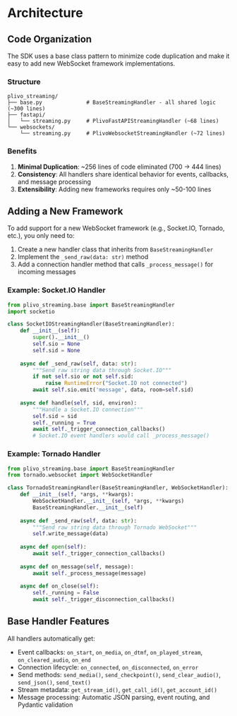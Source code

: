 # Architecture

## Code Organization

The SDK uses a base class pattern to minimize code duplication and make it easy to add new WebSocket framework implementations.

### Structure

```
plivo_streaming/
├── base.py              # BaseStreamingHandler - all shared logic (~300 lines)
├── fastapi/
│   └── streaming.py     # PlivoFastAPIStreamingHandler (~68 lines)
└── websockets/
    └── streaming.py     # PlivoWebsocketStreamingHandler (~72 lines)
```

### Benefits

1. **Minimal Duplication**: ~256 lines of code eliminated (700 → 444 lines)
2. **Consistency**: All handlers share identical behavior for events, callbacks, and message processing
3. **Extensibility**: Adding new frameworks requires only ~50-100 lines

## Adding a New Framework

To add support for a new WebSocket framework (e.g., Socket.IO, Tornado, etc.), you only need to:

1. Create a new handler class that inherits from `BaseStreamingHandler`
2. Implement the `_send_raw(data: str)` method
3. Add a connection handler method that calls `_process_message()` for incoming messages

### Example: Socket.IO Handler

```python
from plivo_streaming.base import BaseStreamingHandler
import socketio

class SocketIOStreamingHandler(BaseStreamingHandler):
    def __init__(self):
        super().__init__()
        self.sio = None
        self.sid = None
    
    async def _send_raw(self, data: str):
        """Send raw string data through Socket.IO"""
        if not self.sio or not self.sid:
            raise RuntimeError("Socket.IO not connected")
        await self.sio.emit('message', data, room=self.sid)
    
    async def handle(self, sid, environ):
        """Handle a Socket.IO connection"""
        self.sid = sid
        self._running = True
        await self._trigger_connection_callbacks()
        # Socket.IO event handlers would call _process_message()
```

### Example: Tornado Handler

```python
from plivo_streaming.base import BaseStreamingHandler
from tornado.websocket import WebSocketHandler

class TornadoStreamingHandler(BaseStreamingHandler, WebSocketHandler):
    def __init__(self, *args, **kwargs):
        WebSocketHandler.__init__(self, *args, **kwargs)
        BaseStreamingHandler.__init__(self)
    
    async def _send_raw(self, data: str):
        """Send raw string data through Tornado WebSocket"""
        self.write_message(data)
    
    async def open(self):
        await self._trigger_connection_callbacks()
    
    async def on_message(self, message):
        await self._process_message(message)
    
    async def on_close(self):
        self._running = False
        await self._trigger_disconnection_callbacks()
```

## Base Handler Features

All handlers automatically get:

- Event callbacks: `on_start`, `on_media`, `on_dtmf`, `on_played_stream`, `on_cleared_audio`, `on_end`
- Connection lifecycle: `on_connected`, `on_disconnected`, `on_error`
- Send methods: `send_media()`, `send_checkpoint()`, `send_clear_audio()`, `send_json()`, `send_text()`
- Stream metadata: `get_stream_id()`, `get_call_id()`, `get_account_id()`
- Message processing: Automatic JSON parsing, event routing, and Pydantic validation

